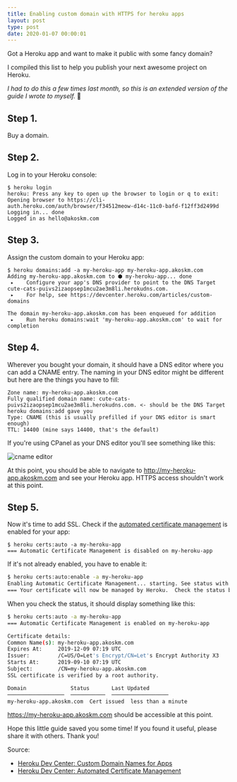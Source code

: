 ```yaml
---
title: Enabling custom domain with HTTPS for heroku apps
layout: post
type: post
date: 2020-01-07 00:00:01
---
```


Got a Heroku app and want to make it public with some fancy domain?

I compiled this list to help you publish your next awesome project on Heroku.

_I had to do this a few times last month, so this is an extended version of the guide I wrote to myself._ 😬

## Step 1.

Buy a domain.

## Step 2.

Log in to your Heroku console:

```
$ heroku login
heroku: Press any key to open up the browser to login or q to exit:
Opening browser to https://cli-auth.heroku.com/auth/browser/f34512meow-d14c-11c0-bafd-f12ff3d2499d
Logging in... done
Logged in as hello@akoskm.com
```

## Step 3.

Assign the custom domain to your Heroku app:

```
$ heroku domains:add -a my-heroku-app my-heroku-app.akoskm.com
Adding my-heroku-app.akoskm.com to ⬢ my-heroku-app... done
 ▸    Configure your app's DNS provider to point to the DNS Target cute-cats-puivs2izaopsep1mcu2ae3m8li.herokudns.com.
 ▸    For help, see https://devcenter.heroku.com/articles/custom-domains

The domain my-heroku-app.akoskm.com has been enqueued for addition
 ▸    Run heroku domains:wait 'my-heroku-app.akoskm.com' to wait for completion
```

## Step 4.

Wherever you bought your domain, it should have a DNS editor where you can add a CNAME entry. The naming in your DNS editor might be different but here are the things you have to fill:

```
Zone name: my-heroku-app.akoskm.com
Fully qualified domain name: cute-cats-puivs2izaopsep1mcu2ae3m8li.herokudns.com. <- should be the DNS Target heroku domains:add gave you
Type: CNAME (this is usually prefilled if your DNS editor is smart enough)
TTL: 14400 (mine says 14400, that's the default)
```

If you're using CPanel as your DNS editor you'll see something like this:

![cname editor](https://i.imgur.com/uHe8hze.png)

At this point, you should be able to navigate to http://my-heroku-app.akoskm.com and see your Heroku app.
HTTPS access shouldn't work at this point.

## Step 5.

Now it's time to add SSL. Check if the [automated certificate management](https://devcenter.heroku.com/articles/automated-certificate-management) is enabled for your app:

```
$ heroku certs:auto -a my-heroku-app
=== Automatic Certificate Management is disabled on my-heroku-app
```

If it's not already enabled, you have to enable it:

```bash
$ heroku certs:auto:enable -a my-heroku-app
Enabling Automatic Certificate Management... starting. See status with heroku certs:auto or wait until active with heroku certs:auto:wait
=== Your certificate will now be managed by Heroku.  Check the status by running heroku certs:auto.
```

When you check the status, it should display something like this:
```bash
$ heroku certs:auto -a my-heroku-app
=== Automatic Certificate Management is enabled on my-heroku-app

Certificate details:
Common Name(s): my-heroku-app.akoskm.com
Expires At:     2019-12-09 07:19 UTC
Issuer:         /C=US/O=Let's Encrypt/CN=Let's Encrypt Authority X3
Starts At:      2019-09-10 07:19 UTC
Subject:        /CN=my-heroku-app.akoskm.com
SSL certificate is verified by a root authority.

Domain              Status       Last Updated
──────────────────  ───────────  ──────────────────
my-heroku-app.akoskm.com  Cert issued  less than a minute
```

https://my-heroku-app.akoskm.com should be accessible at this point.

Hope this little guide saved you some time! If you found it useful, please share it with others. Thank you!


Source:
 - [Heroku Dev Center: Custom Domain Names for Apps](https://devcenter.heroku.com/articles/custom-domains)
 - [Heroku Dev Center: Automated Certificate Management](https://devcenter.heroku.com/articles/automated-certificate-management)